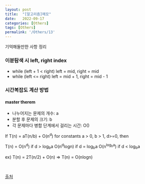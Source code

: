 ```yaml
---
layout: post
title:  "[알고리즘]메모"
date:   2022-09-17
categories: [Others]
tags: [Others]
permalink: '/Others/13'
---
```


기억해둘만한 사항 정리

### 이분탐색 시 left, right index

* while (left + 1 < right) left = mid, right = mid
* while (left <= right) left = mid + 1, right = mid - 1

### 시간복잡도 계산 방법

#### master therem

* 나누어지는 문제의 개수: a
* 분할 후 문제의 크기: b
* 각 문제마다 병합 단계에서 걸리는 시간: O()

If T(n) = aT(n/b) + O(n<sup>d</sup>) for constants a > 0, b > 1, d>=0, then

T(n) =  O(n<sup>d</sup>)                if d > log<sub>b</sub>a
        O(n<sup>d</sup>logn)            if d = log<sub>b</sub>a
        O(n<sup>log<sub>b</sub>a</sup>) if d < log<sub>b</sub>a

ex) T(n) = 2T(n/2) + O(n) => T(n) = O(nlogn)

<br>

<a href="https://blog.naver.com/kks227/220776241154">출처</a>

<br><br>
